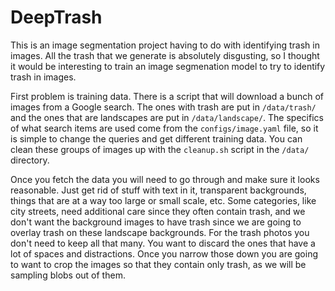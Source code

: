 # DeepTrash

This is an image segmentation project having to do with identifying 
trash in images.  All the trash that we generate is absolutely disgusting,
so I thought it would be interesting to train an image segmenation model
to try to identify trash in images.  

First problem is training data. There is a script that will download 
a bunch of images from a Google search.  The ones with trash are put
in `/data/trash/` and the ones that are landscapes are put in 
`/data/landscape/`.  The specifics of what search items are used come 
from the `configs/image.yaml` file, so it is simple to change the queries and
get different training data.  You can clean these groups of images 
up with the `cleanup.sh` script in the `/data/` directory.

Once you fetch the data you will need to go through and make sure it 
looks reasonable.  Just get rid of stuff with text in it, transparent
backgrounds, things that are at a way too large or small scale, etc.  Some
categories, like city streets, need additional care since they often 
contain trash, and we don't want the background images to have trash since
we are going to overlay trash on these landscape backgrounds.  For the trash
photos you don't need to keep all that many.  You want to discard the ones that 
have a lot of spaces and distractions.  Once you narrow those down you are
going to want to crop the images so that they contain only trash, as we
will be sampling blobs out of them.


